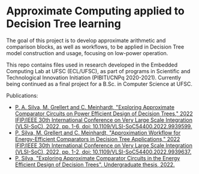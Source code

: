 # Approximate Computing applied to Decision Tree learning

The goal of this project is to develop approximate arithmetic and comparison blocks, as well as workflows, to be applied in Decision Tree model construction and usage, focusing on low-power operation.

This repo contains files used in research developed in the Embedded Computing Lab at UFSC (ECL/UFSC), as part of programs in Scientific and Technological Innovation Initiation (PIBITI/CNPq 2020-2021). Currently being continued as a final project for a B.Sc. in Computer Science at UFSC.

Publications:
  * [P. A. Silva, M. Grellert and C. Meinhardt, "Exploring Approximate Comparator Circuits on Power Efficient Design of Decision Trees," 2022 IFIP/IEEE 30th International Conference on Very Large Scale Integration (VLSI-SoC), 2022, pp. 1-6, doi: 10.1109/VLSI-SoC54400.2022.9939599.](https://ieeexplore.ieee.org/abstract/document/9939599)
  * [P. Silva, M. Grellert and C. Meinhardt, "Approximation Workflow for Energy-Efficient Comparators in Decision Tree Applications," 2022 IFIP/IEEE 30th International Conference on Very Large Scale Integration (VLSI-SoC), 2022, pp. 1-2, doi: 10.1109/VLSI-SoC54400.2022.9939637.](https://ieeexplore.ieee.org/abstract/document/9939637)
  * [P. Silva, "Exploring Approximate Comparator Circuits in the Energy Efficient Design of Decision Trees". Undergraduate thesis, 2022.](https://repositorio.ufsc.br/handle/123456789/243369)
